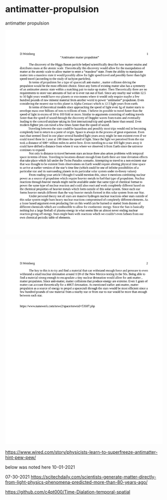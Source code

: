 # antimatter-propulsion

antimatter propulsion<p align="center"><img src="https://github.com/c4pt000/antimatter-propulsion/blob/main/antimatter-propulsionpg1.png" width="800"></p><p align="center"><img src="https://github.com/c4pt000/antimatter-propulsion/blob/main/antimatter-propulsionpg2.png" width="800"></p>













https://www.wired.com/story/physicists-learn-to-superfreeze-antimatter-hint-pew-pew/



below was noted here 10-01-2021

07-30-2021
https://scitechdaily.com/scientists-generate-matter-directly-from-light-physics-phenomena-predicted-more-than-80-years-ago/







https://github.com/c4pt000/Time-Dialation-temporal-spatial

